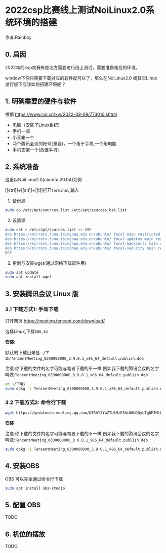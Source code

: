 2022csp比赛线上测试NoiLinux2.0系统环境的搭建
====

作者:Rainboy


## 0. 启因


2022年的csp初赛有些地方需要进行线上测试，需要准备相应的环境。

window下你只需要下载对应的软件就可以了，那么在NoiLinux2.0 或其它Linux发行版下应该如何搭建环境呢？


## 1. 明确需要的硬件与软件


根据 https://www.noi.cn/xw/2022-09-09/773010.shtml

- 电脑（安装了Linux系统)
- 手机一部
- 小音箱一个
- 两个腾讯会议的帐号(重要)，一个用于手机,一个用电脑
- 手机支架一个(放置手机)


## 2. 系统准备


这里以NoiLinux2.0(ubuntu 20.04)为例


[[ctrl]]+[[alt]]+[[t]]打开`terminal`,输入



1. 备份源

```bash
sudo cp /etc/apt/sources.list /etc/apt/sources_bak.list
```

2. 设置源

```bash
sudo cat > /etc/apt/sources.list << EOF
deb https://mirrors.tuna.tsinghua.edu.cn/ubuntu/ focal main restricted universe multiverse
deb https://mirrors.tuna.tsinghua.edu.cn/ubuntu/ focal-updates main restricted universe multiverse
deb https://mirrors.tuna.tsinghua.edu.cn/ubuntu/ focal-backports main restricted universe multiverse
deb https://mirrors.tuna.tsinghua.edu.cn/ubuntu/ focal-security main restricted universe multiverse
EOF
```


2. 更新与安装wget(通过网络下载软件用)


```bash
sudo apt update
sudo apt install wget
```

## 3. 安装腾讯会议 Linux 版


### 3.1 下载方式1: 手动下载


打开网页,https://meeting.tencent.com/download/


选择Linux,下载`X86_64`

**安装:**

默认的下载目录是 `~/下载/TencentMeeting_0300000000_3.9.0.1_x86_64_default.publish.deb`

注意:你下载的文件的名字可能与笔者下载的不一样,例如我下载的腾讯会议的名字叫做:`TencentMeeting_0300000000_3.9.0.1_x86_64_default.publish.deb`


```bash
cd ~/下载/
sudo dpkg -i TencentMeeting_0300000000_3.9.0.1_x86_64_default.publish.deb
```


### 3.2 下载方式2: 命令行下载


```bash
wget https://updatecdn.meeting.qq.com/OTRhY2YwZTUtMzE5Ni00NDQyLTg0MTMtOTBjYzQzNzcxYTQz/TencentMeeting_0300000000_3.9.0.1_x86_64_default.publish.deb
```


**安装**


注意:你下载的文件的名字可能与笔者下载的不一样,例如我下载的腾讯会议的名字叫做:`TencentMeeting_0300000000_3.9.0.1_x86_64_default.publish.deb`

```bash
sudo dpkg -i TencentMeeting_0300000000_3.9.0.1_x86_64_default.publish.deb
```

## 4. 安装OBS


OBS 可以完全通过命令行下载

```bash
sudo apt install obs-studio
```

## 5. 配置 OBS

TODO

## 6. 机位的摆放


TODO
